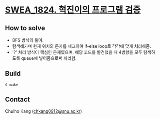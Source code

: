 # [SWEA_1824. 혁진이의 프로그램 검증](https://www.swexpertacademy.com/main/code/problem/problemDetail.do?contestProbId=AV4yLUiKDUoDFAUx&categoryId=AV4yLUiKDUoDFAUx&categoryType=CODE)


## How to solve
* BFS 방식의 풀이.
* 탐색해가며 현재 위치의 문자를 체크하여 if-else loop로 각각에 맞게 처리해줌.
* '?' 처리 방식이 핵심인 문제였으며, 해당 코드를 발견했을 때 4방향을 모두 탐색하도록 queue에 넣어줌으로써 처리함.

## Build

```
$ make
```

## Contact
Chulho Kang ([chkang0912@snu.ac.kr](mailto:chkang0912@snu.ac.kr))


